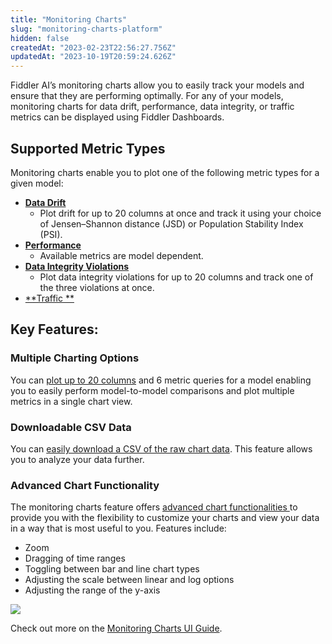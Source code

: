 ```yaml
---
title: "Monitoring Charts"
slug: "monitoring-charts-platform"
hidden: false
createdAt: "2023-02-23T22:56:27.756Z"
updatedAt: "2023-10-19T20:59:24.626Z"
---
```

Fiddler AI’s monitoring charts allow you to easily track your models and ensure that they are performing optimally. For any of your models, monitoring charts for data drift, performance, data integrity, or traffic metrics can be displayed using Fiddler Dashboards.

## Supported Metric Types

Monitoring charts enable you to plot one of the following metric types for a given model:

- [**Data Drift**](doc:data-drift-platform#what-is-being-tracked)
  - Plot drift for up to 20 columns at once and track it using your choice of Jensen–Shannon distance (JSD) or Population Stability Index (PSI).
- [**Performance**](doc:performance-tracking-platform#what-is-being-tracked)
  - Available metrics are model dependent.
- [**Data Integrity Violations**](doc:data-integrity-platform#what-is-being-tracked)
  - Plot data integrity violations for up to 20 columns and track one of the three violations at once.
- [**Traffic **](doc:traffic-platform#what-is-being-tracked)

## Key Features:

### Multiple Charting Options

You can [plot up to 20 columns](doc:monitoring-charts-ui#chart-metric-queries--filters) and 6 metric queries for a model enabling you to easily perform model-to-model comparisons and plot multiple metrics in a single chart view.



### Downloadable CSV Data

You can [easily download a CSV of the raw chart data](doc:monitoring-charts-ui#breakdown-summary). This feature allows you to analyze your data further.

### Advanced Chart Functionality

The monitoring charts feature offers [advanced chart functionalities ](doc:monitoring-charts-ui#chart-metric-queries--filters)  to provide you with the flexibility to customize your charts and view your data in a way that is most useful to you. Features include:

- Zoom
- Dragging of time ranges
- Toggling between bar and line chart types
- Adjusting the scale between linear and log options
- Adjusting the range of the y-axis

![](https://files.readme.io/9ad4867-image.png)

Check out more on the [Monitoring Charts UI Guide](doc:monitoring-charts-ui).